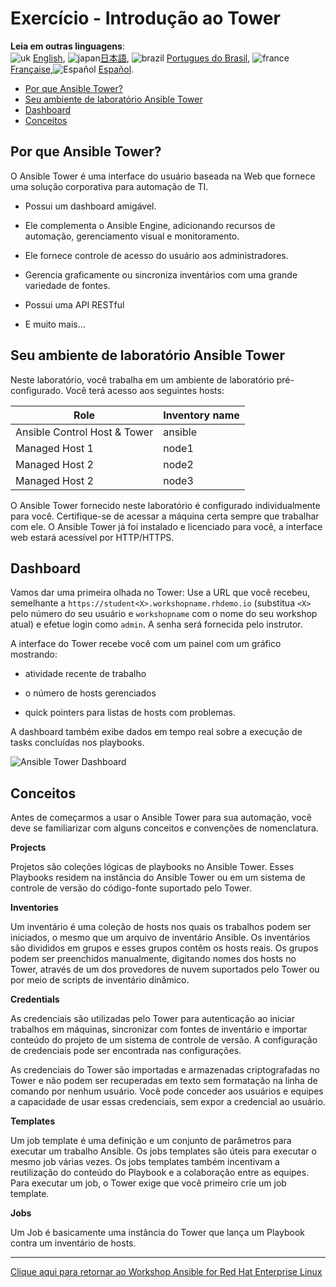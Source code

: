 # Exercício - Introdução ao Tower

**Leia em outras linguagens**:
<br>![uk](../../../images/uk.png) [English](README.md),  ![japan](../../../images/japan.png)[日本語](README.ja.md), ![brazil](../../../images/brazil.png) [Portugues do Brasil](README.pt-br.md), ![france](../../../images/fr.png) [Française](README.fr.md),![Español](../../../images/col.png) [Español](README.es.md).

* [Por que Ansible Tower?](#por-que-ansible-tower)
* [Seu ambiente de laboratório Ansible Tower](#seu-ambiente-de-laboratório-ansible-tower)
* [Dashboard](#dashboard)
* [Conceitos](#conceitos)

## Por que Ansible Tower?

O Ansible Tower é uma interface do usuário baseada na Web que fornece uma solução corporativa para automação de TI.

  - Possui um dashboard amigável.

  - Ele complementa o Ansible Engine, adicionando recursos de automação, gerenciamento visual e monitoramento.

  - Ele fornece controle de acesso do usuário aos administradores.

  - Gerencia graficamente ou sincroniza inventários com uma grande variedade de fontes.

  - Possui uma API RESTful

  - E muito mais...

## Seu ambiente de laboratório Ansible Tower

Neste laboratório, você trabalha em um ambiente de laboratório pré-configurado. Você terá acesso aos seguintes hosts:

| Role                         | Inventory name |
| -----------------------------| ---------------|
| Ansible Control Host & Tower | ansible        |
| Managed Host 1               | node1          |
| Managed Host 2               | node2          |
| Managed Host 2               | node3          |

O Ansible Tower fornecido neste laboratório é configurado individualmente para você. Certifique-se de acessar a máquina certa sempre que trabalhar com ele. O Ansible Tower já foi instalado e licenciado para você, a interface web estará acessível por HTTP/HTTPS.

## Dashboard

Vamos dar uma primeira olhada no Tower: Use a URL que você recebeu, semelhante a `https://student<X>.workshopname.rhdemo.io` (substitua `<X>` pelo número do seu usuário e `workshopname` com o nome do seu workshop atual) e efetue login como `admin`. A senha será fornecida pelo instrutor.

A interface do Tower recebe você com um painel com um gráfico mostrando:

  - atividade recente de trabalho

  - o número de hosts gerenciados

  - quick pointers para listas de hosts com problemas.

A dashboard também exibe dados em tempo real sobre a execução de tasks concluídas nos playbooks.

![Ansible Tower Dashboard](../images/dashboard.png)

## Conceitos

Antes de começarmos a usar o Ansible Tower para sua automação, você deve se familiarizar com alguns conceitos e convenções de nomenclatura.

**Projects**

Projetos são coleções lógicas de playbooks no Ansible Tower. Esses Playbooks residem na instância do Ansible Tower ou em um sistema de controle de versão do código-fonte suportado pelo Tower.

**Inventories**

Um inventário é uma coleção de hosts nos quais os trabalhos podem ser iniciados, o mesmo que um arquivo de inventário Ansible. Os inventários são divididos em grupos e esses grupos contêm os hosts reais. Os grupos podem ser preenchidos manualmente, digitando nomes dos hosts no Tower, através de um dos provedores de nuvem suportados pelo Tower ou por meio de scripts de inventário dinâmico.

**Credentials**

As credenciais são utilizadas pelo Tower para autenticação ao iniciar trabalhos em máquinas, sincronizar com fontes de inventário e importar conteúdo do projeto de um sistema de controle de versão. A configuração de credenciais pode ser encontrada nas configurações.

As credenciais do Tower são importadas e armazenadas criptografadas no Tower e não podem ser recuperadas em texto sem formatação na linha de comando por nenhum usuário. Você pode conceder aos usuários e equipes a capacidade de usar essas credenciais, sem expor a credencial ao usuário.

**Templates**

Um job template é uma definição e um conjunto de parâmetros para executar um trabalho Ansible. Os jobs templates são úteis para executar o mesmo job várias vezes. Os jobs templates também incentivam a reutilização do conteúdo do Playbook e a colaboração entre as equipes. Para executar um job, o Tower exige que você primeiro crie um job template.

**Jobs**

Um Job é basicamente uma instância do Tower que lança um Playbook contra um inventário de hosts.

----

[Clique aqui para retornar ao Workshop Ansible for Red Hat Enterprise Linux](../README.pt-br.md#seção-2---exercícios-do-ansible-tower)

